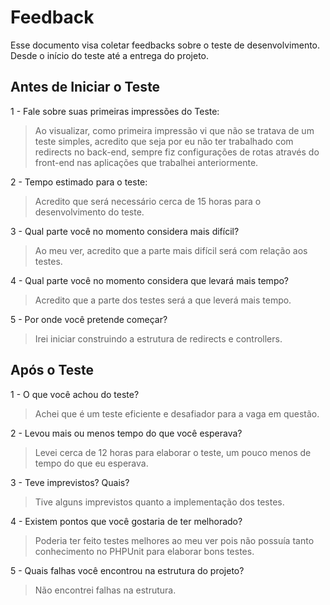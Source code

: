 # Feedback
Esse documento visa coletar feedbacks sobre o teste de desenvolvimento. Desde o início do teste até a entrega do projeto.

## Antes de Iniciar o Teste

1 - Fale sobre suas primeiras impressões do Teste:
> Ao visualizar, como primeira impressão vi que não se tratava de um teste simples, acredito que seja por eu não ter trabalhado com redirects no back-end, sempre fiz configurações de rotas através do front-end nas aplicações que trabalhei anteriormente.

2 - Tempo estimado para o teste:
> Acredito que será necessário cerca de 15 horas para o desenvolvimento do teste.

3 - Qual parte você no momento considera mais difícil?
> Ao meu ver, acredito que a parte mais difícil será com relação aos testes.

4 - Qual parte você no momento considera que levará mais tempo?
> Acredito que a parte dos testes será a que leverá mais tempo.

5 - Por onde você pretende começar?
> Irei iniciar construindo a estrutura de redirects e controllers.


## Após o Teste

1 - O que você achou do teste?
> Achei que é um teste eficiente e desafiador para a vaga em questão.

2 - Levou mais ou menos tempo do que você esperava?
> Levei cerca de 12 horas para elaborar o teste, um pouco menos de tempo do que eu esperava.

3 - Teve imprevistos? Quais?
> Tive alguns imprevistos quanto a implementação dos testes.

4 - Existem pontos que você gostaria de ter melhorado?
> Poderia ter feito testes melhores ao meu ver pois não possuía tanto conhecimento no PHPUnit para elaborar bons testes.

5 - Quais falhas você encontrou na estrutura do projeto?
> Não encontrei falhas na estrutura.